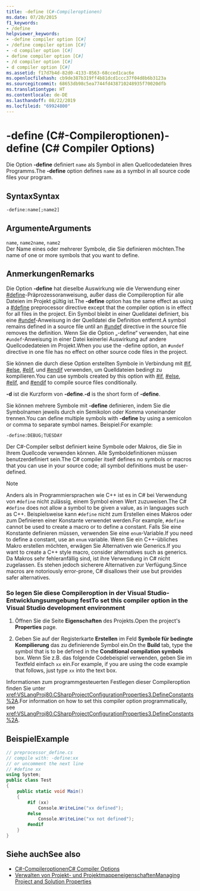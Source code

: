```yaml
---
title: -define (C#-Compileroptionen)
ms.date: 07/20/2015
f1_keywords:
- /define
helpviewer_keywords:
- -define compiler option [C#]
- /define compiler option [C#]
- -d compiler option [C#]
- define compiler option [C#]
- /d compiler option [C#]
- d compiler option [C#]
ms.assetid: f17d7b4d-82d0-4133-8563-68cced1cac6e
ms.openlocfilehash: cb9de387b319ff4b81dcd1ccc37f04d8b6b3123a
ms.sourcegitcommit: 68653db98c5ea7744fd438710248935f70020dfb
ms.translationtype: HT
ms.contentlocale: de-DE
ms.lasthandoff: 08/22/2019
ms.locfileid: "69924800"
---
```

# <a name="-define-c-compiler-options"></a><span data-ttu-id="bc026-102">-define (C#-Compileroptionen)</span><span class="sxs-lookup"><span data-stu-id="bc026-102">-define (C# Compiler Options)</span></span>
<span data-ttu-id="bc026-103">Die Option **-define** definiert `name` als Symbol in allen Quellcodedateien Ihres Programms.</span><span class="sxs-lookup"><span data-stu-id="bc026-103">The **-define** option defines `name` as a symbol in all source code files your program.</span></span>  
  
## <a name="syntax"></a><span data-ttu-id="bc026-104">Syntax</span><span class="sxs-lookup"><span data-stu-id="bc026-104">Syntax</span></span>  
  
```console  
-define:name[;name2]  
```  
  
## <a name="arguments"></a><span data-ttu-id="bc026-105">Argumente</span><span class="sxs-lookup"><span data-stu-id="bc026-105">Arguments</span></span>  
 <span data-ttu-id="bc026-106">`name`, `name2`</span><span class="sxs-lookup"><span data-stu-id="bc026-106">`name`, `name2`</span></span>  
 <span data-ttu-id="bc026-107">Der Name eines oder mehrerer Symbole, die Sie definieren möchten.</span><span class="sxs-lookup"><span data-stu-id="bc026-107">The name of one or more symbols that you want to define.</span></span>  
  
## <a name="remarks"></a><span data-ttu-id="bc026-108">Anmerkungen</span><span class="sxs-lookup"><span data-stu-id="bc026-108">Remarks</span></span>  
 <span data-ttu-id="bc026-109">Die Option **-define** hat dieselbe Auswirkung wie die Verwendung einer [#define](../preprocessor-directives/preprocessor-define.md)-Präprozessoranweisung, außer dass die Compileroption für alle Dateien im Projekt gültig ist.</span><span class="sxs-lookup"><span data-stu-id="bc026-109">The **-define** option has the same effect as using a [#define](../preprocessor-directives/preprocessor-define.md) preprocessor directive except that the compiler option is in effect for all files in the project.</span></span> <span data-ttu-id="bc026-110">Ein Symbol bleibt in einer Quelldatei definiert, bis eine [#undef](../preprocessor-directives/preprocessor-undef.md)-Anweisung in der Quelldatei die Definition entfernt.</span><span class="sxs-lookup"><span data-stu-id="bc026-110">A symbol remains defined in a source file until an [#undef](../preprocessor-directives/preprocessor-undef.md) directive in the source file removes the definition.</span></span> <span data-ttu-id="bc026-111">Wenn Sie die Option „-define“ verwenden, hat eine `#undef`-Anweisung in einer Datei keinerlei Auswirkung auf andere Quellcodedateien im Projekt.</span><span class="sxs-lookup"><span data-stu-id="bc026-111">When you use the -define option, an `#undef` directive in one file has no effect on other source code files in the project.</span></span>  
  
 <span data-ttu-id="bc026-112">Sie können die durch diese Option erstellten Symbole in Verbindung mit [#if](../preprocessor-directives/preprocessor-if.md), [#else](../preprocessor-directives/preprocessor-else.md), [#elif](../preprocessor-directives/preprocessor-elif.md), und [#endif](../preprocessor-directives/preprocessor-endif.md) verwenden, um Quelldateien bedingt zu kompilieren.</span><span class="sxs-lookup"><span data-stu-id="bc026-112">You can use symbols created by this option with [#if](../preprocessor-directives/preprocessor-if.md), [#else](../preprocessor-directives/preprocessor-else.md), [#elif](../preprocessor-directives/preprocessor-elif.md), and [#endif](../preprocessor-directives/preprocessor-endif.md) to compile source files conditionally.</span></span>  
  
 <span data-ttu-id="bc026-113">**-d** ist die Kurzform von **-define**.</span><span class="sxs-lookup"><span data-stu-id="bc026-113">**-d** is the short form of **-define**.</span></span>  
  
 <span data-ttu-id="bc026-114">Sie können mehrere Symbole mit **-define** definieren, indem Sie die Symbolnamen jeweils durch ein Semikolon oder Komma voneinander trennen.</span><span class="sxs-lookup"><span data-stu-id="bc026-114">You can define multiple symbols with **-define** by using a semicolon or comma to separate symbol names.</span></span> <span data-ttu-id="bc026-115">Beispiel:</span><span class="sxs-lookup"><span data-stu-id="bc026-115">For example:</span></span>  
  
```console  
-define:DEBUG;TUESDAY  
```  
  
 <span data-ttu-id="bc026-116">Der C#-Compiler selbst definiert keine Symbole oder Makros, die Sie in Ihrem Quellcode verwenden können. Alle Symboldefinitionen müssen benutzerdefiniert sein.</span><span class="sxs-lookup"><span data-stu-id="bc026-116">The C# compiler itself defines no symbols or macros that you can use in your source code; all symbol definitions must be user-defined.</span></span>  
  
> [!NOTE]
> <span data-ttu-id="bc026-117">Anders als in Programmiersprachen wie C++ ist es in C# bei Verwendung von `#define` nicht zulässig, einem Symbol einen Wert zuzuweisen.</span><span class="sxs-lookup"><span data-stu-id="bc026-117">The C# `#define` does not allow a symbol to be given a value, as in languages such as C++.</span></span> <span data-ttu-id="bc026-118">Beispielsweise kann `#define` nicht zum Erstellen eines Makros oder zum Definieren einer Konstante verwendet werden.</span><span class="sxs-lookup"><span data-stu-id="bc026-118">For example, `#define` cannot be used to create a macro or to define a constant.</span></span> <span data-ttu-id="bc026-119">Falls Sie eine Konstante definieren müssen, verwenden Sie eine `enum`-Variable.</span><span class="sxs-lookup"><span data-stu-id="bc026-119">If you need to define a constant, use an `enum` variable.</span></span> <span data-ttu-id="bc026-120">Wenn Sie ein C++-übliches Makro erstellen möchten, erwägen Sie Alternativen wie Generics.</span><span class="sxs-lookup"><span data-stu-id="bc026-120">If you want to create a C++ style macro, consider alternatives such as generics.</span></span> <span data-ttu-id="bc026-121">Da Makros sehr fehleranfällig sind, ist ihre Verwendung in C# nicht zugelassen. Es stehen jedoch sicherere Alternativen zur Verfügung.</span><span class="sxs-lookup"><span data-stu-id="bc026-121">Since macros are notoriously error-prone, C# disallows their use but provides safer alternatives.</span></span>  
  
### <a name="to-set-this-compiler-option-in-the-visual-studio-development-environment"></a><span data-ttu-id="bc026-122">So legen Sie diese Compileroption in der Visual Studio-Entwicklungsumgebung fest</span><span class="sxs-lookup"><span data-stu-id="bc026-122">To set this compiler option in the Visual Studio development environment</span></span>  
  
1. <span data-ttu-id="bc026-123">Öffnen Sie die Seite **Eigenschaften** des Projekts.</span><span class="sxs-lookup"><span data-stu-id="bc026-123">Open the project's **Properties** page.</span></span>  
  
2. <span data-ttu-id="bc026-124">Geben Sie auf der Registerkarte **Erstellen** im Feld **Symbole für bedingte Kompilierung** das zu definierende Symbol ein.</span><span class="sxs-lookup"><span data-stu-id="bc026-124">On the **Build** tab, type the symbol that is to be defined in the **Conditional compilation symbols** box.</span></span> <span data-ttu-id="bc026-125">Wenn Sie z.B. das folgende Codebeispiel verwenden, geben Sie im Textfeld einfach `xx` ein.</span><span class="sxs-lookup"><span data-stu-id="bc026-125">For example, if you are using the code example that follows, just type `xx` into the text box.</span></span>  
  
 <span data-ttu-id="bc026-126">Informationen zum programmgesteuerten Festlegen dieser Compileroption finden Sie unter <xref:VSLangProj80.CSharpProjectConfigurationProperties3.DefineConstants%2A>.</span><span class="sxs-lookup"><span data-stu-id="bc026-126">For information on how to set this compiler option programmatically, see <xref:VSLangProj80.CSharpProjectConfigurationProperties3.DefineConstants%2A>.</span></span>  
  
## <a name="example"></a><span data-ttu-id="bc026-127">Beispiel</span><span class="sxs-lookup"><span data-stu-id="bc026-127">Example</span></span>  
  
```csharp  
// preprocessor_define.cs  
// compile with: -define:xx  
// or uncomment the next line  
// #define xx  
using System;  
public class Test   
{  
    public static void Main()   
    {  
        #if (xx)   
            Console.WriteLine("xx defined");  
        #else  
            Console.WriteLine("xx not defined");  
        #endif  
    }  
}  
```  
  
## <a name="see-also"></a><span data-ttu-id="bc026-128">Siehe auch</span><span class="sxs-lookup"><span data-stu-id="bc026-128">See also</span></span>

- [<span data-ttu-id="bc026-129">C#-Compileroptionen</span><span class="sxs-lookup"><span data-stu-id="bc026-129">C# Compiler Options</span></span>](./index.md)
- [<span data-ttu-id="bc026-130">Verwalten von Projekt- und Projektmappeneigenschaften</span><span class="sxs-lookup"><span data-stu-id="bc026-130">Managing Project and Solution Properties</span></span>](/visualstudio/ide/managing-project-and-solution-properties)
